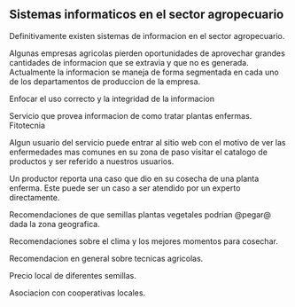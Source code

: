Sistemas informaticos en el sector agropecuario
-------------

Definitivamente existen sistemas de informacion en el sector agropecuario. 

Algunas empresas agricolas pierden oportunidades de aprovechar  grandes cantidades de informacion que se extravia y que no es generada. Actualmente la informacion se maneja de forma segmentada en cada uno de los departamentos de produccion de la empresa. 

Enfocar el uso correcto y la integridad de la informacion 



Servicio que provea  informacion de como tratar plantas enfermas. Fitotecnia

Algun usuario del servicio puede entrar al sitio web con el motivo de ver las enfermedades mas comunes en su zona de paso visitar el catalogo 
de productos y ser referido a nuestros usuarios.

Un productor reporta una caso que dio en su cosecha de una planta enferma. Este puede ser un caso a ser atendido por un experto directamente. 
 
Recomendaciones de que semillas plantas vegetales podrian @pegar@ dada la zona geografica.

Recomendaciones sobre el clima y los mejores momentos para cosechar.  

Recomendacion en general sobre tecnicas agricolas.

Precio local de diferentes semillas. 

Asociacion con cooperativas locales. 
